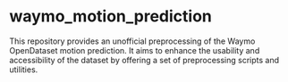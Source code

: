 # waymo_motion_prediction
This repository provides an unofficial preprocessing of the Waymo OpenDataset motion prediction. It aims to enhance the usability and accessibility of the dataset by offering a set of preprocessing scripts and utilities. 
